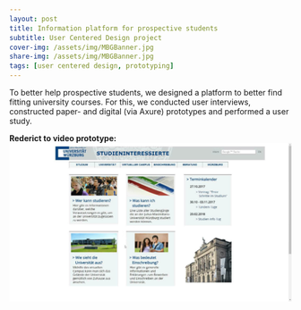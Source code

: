 ```yaml
---
layout: post
title: Information platform for prospective students
subtitle: User Centered Design project
cover-img: /assets/img/MBGBanner.jpg
share-img: /assets/img/MBGBanner.jpg
tags: [user centered design, prototyping]
---
```


To better help prospective students, we designed a platform to better find fitting university courses. For this, we conducted user interviews, constructed paper- and digital (via Axure) prototypes and performed a user study.

**Rederict to video prototype:**
[![](/assets/img/MBG.jpg)](https://youtu.be/VqjG5LuxZNs)

